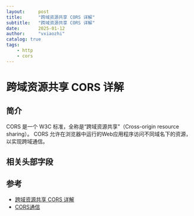 ```yaml
---
layout:     post
title:      "跨域资源共享 CORS 详解"
subtitle:   "跨域资源共享 CORS 详解"
date:       2025-01-12
author:     "vxiaozhi"
catalog: true
tags:
    - http
    - cors
---
```


# 跨域资源共享 CORS 详解

## 简介

CORS 是一个 W3C 标准，全称是“跨域资源共享”（Cross-origin resource sharing）。
CORS 允许在浏览器中运行的Web应用程序访问不同域名下的资源，以实现跨域通信。

## 相关头部字段

## 参考
- [跨域资源共享 CORS 详解](https://www.ruanyifeng.com/blog/2016/04/cors.html)
- [CORS通信](https://javascript.ruanyifeng.com/bom/cors.html)
